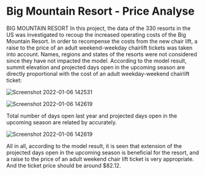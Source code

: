 # Big Mountain Resort - Price Analyse
BIG MOUNTAIN RESORT
In this project, the data of the 330 resorts in the US was investigated to recoup the increased
operating costs of the Big Mountain Resort.
In order to recompense the costs from the new chair lift, a raise to the price of an adult
weekend-weekday chairlift tickets was taken into account. Names, regions and states of the
resorts were not considered since they have not impacted the model.
According to the model result, summit elevation and projected days open in the upcoming
season are directly proportional with the cost of an adult weekday-weekend chairlift ticket:

![Screenshot 2022-01-06 142531](https://user-images.githubusercontent.com/61709276/148439978-78cf37a7-9199-4acb-9f6e-575eda1585c1.png)

![Screenshot 2022-01-06 142619](https://user-images.githubusercontent.com/61709276/148440052-5274002d-b753-4c9c-a345-06574487a8c2.png)

Total number of days open last year and projected days open in the upcoming season are
related by accurately.

![Screenshot 2022-01-06 142619](https://user-images.githubusercontent.com/61709276/148440116-1655110e-d2fe-4b94-8095-c82f5ac891c6.png)

All in all, according to the model result, it is seen that extension of the projected days open in
the upcoming season is beneficial for the resort, and a raise to the price of an adult weekend
chair lift ticket is very appropriate. And the ticket price should be around $82.12.
